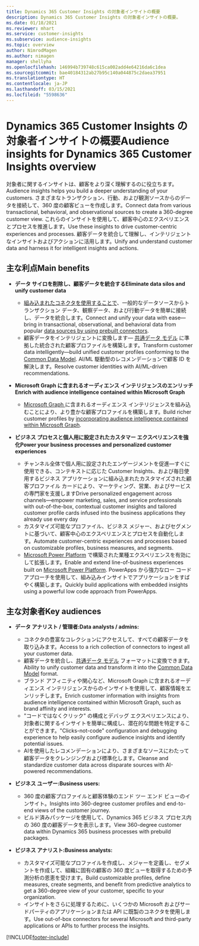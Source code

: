 ```yaml
---
title: Dynamics 365 Customer Insights の対象者インサイトの概要
description: Dynamics 365 Customer Insights の対象者インサイトの概要。
ms.date: 01/18/2021
ms.reviewer: mhart
ms.service: customer-insights
ms.subservice: audience-insights
ms.topic: overview
author: NimrodMagen
ms.author: nimagen
manager: shellyha
ms.openlocfilehash: 146994b739748c615ca002add4e64216da6c1dea
ms.sourcegitcommit: bae40184312ab27b95c140a044875c2daea37951
ms.translationtype: HT
ms.contentlocale: ja-JP
ms.lasthandoff: 03/15/2021
ms.locfileid: "5598636"
---
```

# <a name="audience-insights-for-dynamics-365-customer-insights-overview"></a><span data-ttu-id="8d4d5-103">Dynamics 365 Customer Insights の対象者インサイトの概要</span><span class="sxs-lookup"><span data-stu-id="8d4d5-103">Audience insights for Dynamics 365 Customer Insights overview</span></span>

<span data-ttu-id="8d4d5-104">対象者に関するインサイトは、顧客をより深く理解するのに役立ちます。</span><span class="sxs-lookup"><span data-stu-id="8d4d5-104">Audience insights helps you build a deeper understanding of your customers.</span></span> <span data-ttu-id="8d4d5-105">さまざまなトランザクション、行動、および観測ソースからのデータを接続して、360 度の顧客ビューを作成します。</span><span class="sxs-lookup"><span data-stu-id="8d4d5-105">Connect data from various transactional, behavioral, and observational sources to create a 360-degree customer view.</span></span> <span data-ttu-id="8d4d5-106">これらのインサイトを使用して、顧客中心のエクスペリエンスとプロセスを推進します。</span><span class="sxs-lookup"><span data-stu-id="8d4d5-106">Use these insights to drive customer-centric experiences and processes.</span></span> <span data-ttu-id="8d4d5-107">顧客データを統合して理解し、インテリジェントなインサイトおよびアクションに活用します。</span><span class="sxs-lookup"><span data-stu-id="8d4d5-107">Unify and understand customer data and harness it for intelligent insights and actions.</span></span>

## <a name="main-benefits"></a><span data-ttu-id="8d4d5-108">主な利点</span><span class="sxs-lookup"><span data-stu-id="8d4d5-108">Main benefits</span></span> 

- <span data-ttu-id="8d4d5-109">**データ サイロを削除し、顧客データを統合する**</span><span class="sxs-lookup"><span data-stu-id="8d4d5-109">**Eliminate data silos and unify customer data**</span></span>

  - <span data-ttu-id="8d4d5-110">[組み込まれたコネクタを使用することで](data-sources.md)、一般的なデータソースからトランザクション データ、観察データ、および行動データを簡単に接続し、データを統合します。</span><span class="sxs-lookup"><span data-stu-id="8d4d5-110">Connect and unify your data with ease—bring in transactional, observational, and behavioral data from popular [data sources by using prebuilt connectors](data-sources.md).</span></span>
  - <span data-ttu-id="8d4d5-111">顧客データをインテリジェントに変換します— [共通データ モデル](/common-data-model/) に準拠した統合された顧客プロファイルを構築します。</span><span class="sxs-lookup"><span data-stu-id="8d4d5-111">Transform customer data intelligently—build unified customer profiles conforming to the [Common Data Model](/common-data-model/).</span></span> <span data-ttu-id="8d4d5-112">AI/ML 駆動型のレコメンデーションで顧客 ID を解決します。</span><span class="sxs-lookup"><span data-stu-id="8d4d5-112">Resolve customer identities with AI/ML-driven recommendations.</span></span>

- <span data-ttu-id="8d4d5-113">**Microsoft Graph に含まれるオーディエンス インテリジェンスのエンリッチ**</span><span class="sxs-lookup"><span data-stu-id="8d4d5-113">**Enrich with audience intelligence contained within Microsoft Graph**</span></span>

  - <span data-ttu-id="8d4d5-114">[Microsoft Graph ](enrichment-microsoft-graph.md)に含まれるオーディエンス インテリジェンスを組み込むことにより、より豊かな顧客プロファイルを構築します。</span><span class="sxs-lookup"><span data-stu-id="8d4d5-114">Build richer customer profiles by [incorporating audience intelligence contained within Microsoft Graph](enrichment-microsoft-graph.md).</span></span>  

- <span data-ttu-id="8d4d5-115">**ビジネス プロセスと個人用に設定されたカスタマー エクスペリエンスを強化**</span><span class="sxs-lookup"><span data-stu-id="8d4d5-115">**Power your business processes and personalized customer experiences**</span></span>

  - <span data-ttu-id="8d4d5-116">チャンネル全体で個人用に設定されたエンゲージメントを促進—すぐに使用できる、コンテキストに応じた Customer Insights、および毎日使用するビジネス アプリケーションに組み込まれたカスタマイズされた顧客プロファイル カードにより、マーケティング、営業、およびサービスの専門家を支援します</span><span class="sxs-lookup"><span data-stu-id="8d4d5-116">Drive personalized engagement across channels—empower marketing, sales, and service professionals with out-of-the-box, contextual customer insights and tailored customer profile cards infused into the business applications they already use every day</span></span>
  - <span data-ttu-id="8d4d5-117">カスタマイズ可能なプロファイル、ビジネス メジャー、およびセグメントに基づいて、顧客中心のエクスペリエンスとプロセスを自動化します。</span><span class="sxs-lookup"><span data-stu-id="8d4d5-117">Automate customer-centric experiences and processes based on customizable profiles, business measures, and segments.</span></span>
  - <span data-ttu-id="8d4d5-118">[Microsoft Power Platform](https://powerplatform.microsoft.com/) で構築された業種エクスペリエンスを有効にして拡張します。</span><span class="sxs-lookup"><span data-stu-id="8d4d5-118">Enable and extend line-of-business experiences built on [Microsoft Power Platform](https://powerplatform.microsoft.com/).</span></span> <span data-ttu-id="8d4d5-119">PowerApps から強力なロー コード アプローチを使用して、組み込みインサイトでアプリケーションをすばやく構築します。</span><span class="sxs-lookup"><span data-stu-id="8d4d5-119">Quickly build applications with embedded insights using a powerful low code approach from PowerApps.</span></span>  

## <a name="key-audiences"></a><span data-ttu-id="8d4d5-120">主な対象者</span><span class="sxs-lookup"><span data-stu-id="8d4d5-120">Key audiences</span></span>

- <span data-ttu-id="8d4d5-121">**データ アナリスト / 管理者:**</span><span class="sxs-lookup"><span data-stu-id="8d4d5-121">**Data analysts / admins:**</span></span>

  - <span data-ttu-id="8d4d5-122">コネクタの豊富なコレクションにアクセスして、すべての顧客データを取り込みます。</span><span class="sxs-lookup"><span data-stu-id="8d4d5-122">Access to a rich collection of connectors to ingest all your customer data.</span></span>
  - <span data-ttu-id="8d4d5-123">顧客データを統合し、[共通データ モデル](/common-data-model/) フォーマットに変換できます。</span><span class="sxs-lookup"><span data-stu-id="8d4d5-123">Ability to unify customer data and transform it into the [Common Data Model](/common-data-model/) format.</span></span>
  - <span data-ttu-id="8d4d5-124">ブランド アフィニティや関心など、Microsoft Graph に含まれるオーディエンス インテリジェンスからのインサイトを使用して、顧客情報をエンリッチします。</span><span class="sxs-lookup"><span data-stu-id="8d4d5-124">Enrich customer information with insights from audience intelligence contained within Microsoft Graph, such as brand affinity and interests.</span></span>
  - <span data-ttu-id="8d4d5-125">"コードではなくクリック" の構成とデバッグ エクスペリエンスにより、対象者に関するインサイトを簡単に構成し、潜在的な問題を特定することができます。</span><span class="sxs-lookup"><span data-stu-id="8d4d5-125">"Clicks-not-code" configuration and debugging experience to help easily configure audience insights and identify potential issues.</span></span>
  - <span data-ttu-id="8d4d5-126">AIを使用したレコメンデーションにより、さまざまなソースにわたって顧客データをクレンジングおよび標準化します。</span><span class="sxs-lookup"><span data-stu-id="8d4d5-126">Cleanse and standardize customer data across disparate sources with AI-powered recommendations.</span></span>  

- <span data-ttu-id="8d4d5-127">**ビジネス ユーザー:**</span><span class="sxs-lookup"><span data-stu-id="8d4d5-127">**Business users:**</span></span>

  - <span data-ttu-id="8d4d5-128">360 度の顧客プロファイルと顧客体験のエンド ツー エンド ビューのインサイト。</span><span class="sxs-lookup"><span data-stu-id="8d4d5-128">Insights into 360-degree customer profiles and end-to-end views of the customer journey.</span></span>
  - <span data-ttu-id="8d4d5-129">ビルド済みパッケージを使用して、Dynamics 365 ビジネス プロセス内の 360 度の顧客データを表示します。</span><span class="sxs-lookup"><span data-stu-id="8d4d5-129">View 360-degree customer data within Dynamics 365 business processes with prebuild packages.</span></span>

- <span data-ttu-id="8d4d5-130">**ビジネス アナリスト:**</span><span class="sxs-lookup"><span data-stu-id="8d4d5-130">**Business analysts:**</span></span>

  - <span data-ttu-id="8d4d5-131">カスタマイズ可能なプロファイルを作成し、メジャーを定義し、セグメントを作成して、組織に固有の顧客の 360 度ビューを取得するための予測分析の恩恵を受けます。</span><span class="sxs-lookup"><span data-stu-id="8d4d5-131">Build customizable profiles, define measures, create segments, and benefit from predictive analytics to get a 360-degree view of your customer, specific to your organization.</span></span>  
  - <span data-ttu-id="8d4d5-132">インサイトをさらに処理するために、いくつかの Microsoft およびサードパーティのアプリケーションまたは API に既製のコネクタを使用します。</span><span class="sxs-lookup"><span data-stu-id="8d4d5-132">Use out-of-box connectors for several Microsoft and third-party applications or APIs to further process the insights.</span></span>


[!INCLUDE[footer-include](../includes/footer-banner.md)]